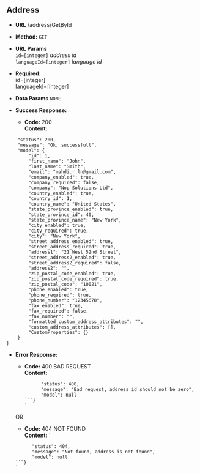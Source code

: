**Address**
----
* **URL**
  /address/GetById

* **Method:**
    `GET`
*  **URL Params**<br/>
   `id=[integer]`
    *address id*<br/>
   `languageId=[integer]`
    *language id*<br/>
*   **Required:**<br/>
    id=[integer]<br/>
    languageId=[integer]
* **Data Params**
    `NONE`
* **Success Response:**

  * **Code:** 200 <br/>
    **Content:** 
```{
    "status": 200,
    "message": "Ok, successfull",
    "model": {
        "id": 1,
        "first_name": "John",
        "last_name": "Smith",
        "email": "mahdi.r.ln@gmail.com",
        "company_enabled": true,
        "company_required": false,
        "company": "Nop Solutions Ltd",
        "country_enabled": true,
        "country_id": 1,
        "country_name": "United States",
        "state_province_enabled": true,
        "state_province_id": 40,
        "state_province_name": "New York",
        "city_enabled": true,
        "city_required": true,
        "city": "New York",
        "street_address_enabled": true,
        "street_address_required": true,
        "address1": "21 West 52nd Street",
        "street_address2_enabled": true,
        "street_address2_required": false,
        "address2": "",
        "zip_postal_code_enabled": true,
        "zip_postal_code_required": true,
        "zip_postal_code": "10021",
        "phone_enabled": true,
        "phone_required": true,
        "phone_number": "12345678",
        "fax_enabled": true,
        "fax_required": false,
        "fax_number": "",
        "formatted_custom_address_attributes": "",
        "custom_address_attributes": [],
        "CustomProperties": {}
    }
}
```
 
* **Error Response:**

  * **Code:** 400 BAD REQUEST <br />
    **Content:** `
    ```{
          "status": 400,
          "message": "Bad request, address id should not be zero",
          "model": null
    ```}
    `

  OR
  
  * **Code:** 404 NOT FOUND <br />
  **Content:** `
  ```{
        "status": 404,
        "message": "Not found, address is not found",
        "model": null
  ```}
  `
